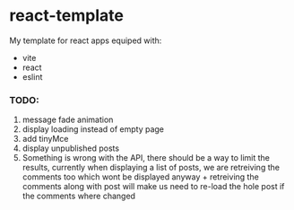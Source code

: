 # react-template

My template for react apps equiped with:
* vite
* react
* eslint



### TODO:
1. message fade animation
2. display loading instead of empty page
3. add tinyMce
4. display unpublished posts
5. Something is wrong with the API, there should be a way to limit the results, currently when displaying a list of posts, we are retreiving the comments too which wont be displayed anyway + retreiving the comments along with post will make us need to re-load the hole post if the comments where changed